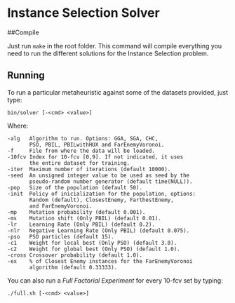 Instance Selection Solver
=========================

##Compile

Just run `make` in the root folder. This command will compile everything you need to run the different solutions for the Instance Selection problem.

## Running

To run a particular metaheuristic against some of the datasets provided, just type:

	bin/solver [-<cmd> <value>]

Where:

	-alg   Algorithm to run. Options: GGA, SGA, CHC,
		   PSO, PBIL, PBILwithHUX and FarEnemyVoronoi.
	-f     File from where the data will be loaded.
	-10fcv Index for 10-fcv [0,9]. If not indicated, it uses
		   the entire dataset for training.
	-iter  Maximum number of iterations (default 10000).
	-seed  An unsigned integer value to be used as seed by the
		   pseudo-random number generator (default time(NULL)).
	-pop   Size of the population (default 50).
	-init  Policy of inicialization for the population, options:
		   Random (default), ClosestEnemy, FarthestEnemy,
		   and FarEnemyVoronoi.
	-mp    Mutation probability (default 0.001).
	-ms    Mutation shift (Only PBIL) (default 0.01).
	-lr    Learning Rate (Only PBIL) (default 0.2).
	-nlr   Negative Learning Rate (Only PBIL) (default 0.075).
	-pso   PSO particles (default 15).
	-c1    Weight for local best (Only PSO) (default 3.0).
	-c2    Weight for global best (Only PSO) (default 1.0).
	-cross Crossover probability (default 1.0).
	-ex    % of Closest Enemy instances for the FarEnemyVoronoi
		   algorithm (default 0.33333).

You can also run a *Full Factorial Experiment* for every 10-fcv set by typing:

	./full.sh [-<cmd> <value>]
